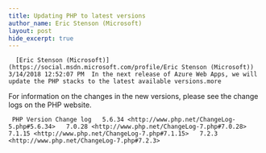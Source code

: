 ```yaml
---
title: Updating PHP to latest versions
author_name: Eric Stenson (Microsoft)
layout: post
hide_excerpt: true
---
```

      [Eric Stenson (Microsoft)](https://social.msdn.microsoft.com/profile/Eric Stenson (Microsoft))  3/14/2018 12:52:07 PM  In the next release of Azure Web Apps, we will update the PHP stacks to the latest available versions.more

 For information on the changes in the new versions, please see the change logs on the PHP website.

     PHP Version Change log   5.6.34 <http://www.php.net/ChangeLog-5.php#5.6.34>   7.0.28 <http://www.php.net/ChangeLog-7.php#7.0.28>   7.1.15 <http://www.php.net/ChangeLog-7.php#7.1.15>   7.2.3 <http://www.php.net/ChangeLog-7.php#7.2.3>         